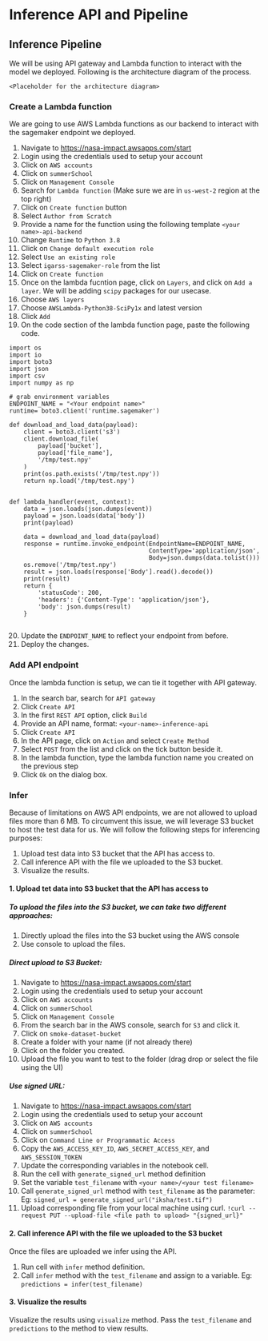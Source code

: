 # Inference API and Pipeline


## Inference Pipeline

We will be using API gateway and Lambda function to interact with the model we deployed. Following is the architecture diagram of the process.

`<Placeholder for the architecture diagram>`


### Create a Lambda function

We are going to use AWS Lambda functions as our backend to interact with the sagemaker endpoint we deployed. 
1. Navigate to https://nasa-impact.awsapps.com/start 
2. Login using the credentials used to setup your account
3. Click on `AWS accounts`
4. Click on `summerSchool`
5. Click on `Management Console`
6. Search for `Lambda function` (Make sure we are in `us-west-2` region at the top right)
7. Click on `Create function` button
8. Select `Author from Scratch`
9. Provide a name for the function using the following template `<your name>-api-backend`
10. Change `Runtime` to `Python 3.8`
11. Click on `Change default execution role`
12. Select `Use an existing role`
13. Select `igarss-sagemaker-role` from the list
14. Click on `Create function`
15. Once on the lambda fucntion page, click on `Layers`, and click on `Add a layer`. We will be adding `scipy` packages for our usecase.
16. Choose `AWS layers`
17. Choose `AWSLambda-Python38-SciPy1x` and latest version
18. Click `Add`
19. On the code section of the lambda function page, paste the following code.


```
import os
import io
import boto3
import json
import csv
import numpy as np

# grab environment variables
ENDPOINT_NAME = "<Your endpoint name>"
runtime= boto3.client('runtime.sagemaker')

def download_and_load_data(payload):
    client = boto3.client('s3')
    client.download_file(
        payload['bucket'], 
        payload['file_name'], 
        '/tmp/test.npy'
    )
    print(os.path.exists('/tmp/test.npy'))
    return np.load('/tmp/test.npy')
    

def lambda_handler(event, context):
    data = json.loads(json.dumps(event))
    payload = json.loads(data['body'])
    print(payload)
    
    data = download_and_load_data(payload)
    response = runtime.invoke_endpoint(EndpointName=ENDPOINT_NAME,
                                       ContentType='application/json',
                                       Body=json.dumps(data.tolist()))
    os.remove('/tmp/test.npy')
    result = json.loads(response['Body'].read().decode())
    print(result)
    return {
        'statusCode': 200,
        'headers': {'Content-Type': 'application/json'},
        'body': json.dumps(result)
    } 
    
```


20. Update the `ENDPOINT_NAME` to reflect your endpoint from before.
21. Deploy the changes.

### Add API endpoint

Once the lambda function is setup, we can tie it together with API gateway.
1. In the search bar, search for `API gateway`
2. Click `Create API`
3. In the first `REST API` option, click `Build`
4. Provide an API name, format: `<your-name>-inference-api`
5. Click `Create API`
6. In the API page, click on `Action` and select `Create Method`
7. Select `POST` from the list and click on the tick button beside it.
8. In the lambda function, type the lambda function name you created on the previous step
9. Click `Ok` on the dialog box.


### Infer
Because of limitations on AWS API endpoints, we are not allowed to upload files more than 6 MB. To circumvent this issue, we will leverage S3 bucket to host the test data for us. We will follow the following steps for inferencing purposes:
1. Upload test data into S3 bucket that the API has access to.
2. Call inference API with the file we uploaded to the S3 bucket.
3. Visualize the results.

#### 1. Upload tet data into S3 bucket that the API has access to

##### To upload the files into the S3 bucket, we can take two different approaches:
1. Directly upload the files into the S3 bucket using the AWS console
2. Use console to upload the files.


##### Direct upload to S3 Bucket:
1. Navigate to https://nasa-impact.awsapps.com/start 
2. Login using the credentials used to setup your account
3. Click on `AWS accounts`
4. Click on `summerSchool`
5. Click on `Management Console`
6. From the search bar in the AWS console, search for `S3` and click it.
7. Click on `smoke-dataset-bucket`
8. Create a folder with your name (if not already there)
9. Click on the folder you created.
10. Upload the file you want to test to the folder (drag drop or select the file using the UI)

##### Use signed URL:
1. Navigate to https://nasa-impact.awsapps.com/start 
2. Login using the credentials used to setup your account
3. Click on `AWS accounts`
4. Click on `summerSchool`
5. Click on `Command Line or Programmatic Access`
6. Copy the `AWS_ACCESS_KEY_ID`, `AWS_SECRET_ACCESS_KEY`, and `AWS_SESSION_TOKEN`
7. Update the corresponding variables in the notebook cell.
8. Run the cell with `generate_signed_url` method definition
9. Set the variable `test_filename` with `<your name>/<your test filename>`
9. Call `generate_signed_url` method with `test_filename` as the parameter: Eg: `signed_url = generate_signed_url("iksha/test.tif")`
10. Upload corresponding file from your local machine using curl. `!curl --request PUT --upload-file <file path to upload> "{signed_url}"`


#### 2. Call inference API with the file we uploaded to the S3 bucket

Once the files are uploaded we infer using the API.
1. Run cell with `infer` method definition.
2. Call `infer` method with the `test_filename` and assign to a variable. Eg: `predictions = infer(test_filename)`

#### 3. Visualize the results

Visualize the results using `visualize` method. Pass the `test_filename` and `predictions` to the method to view results.